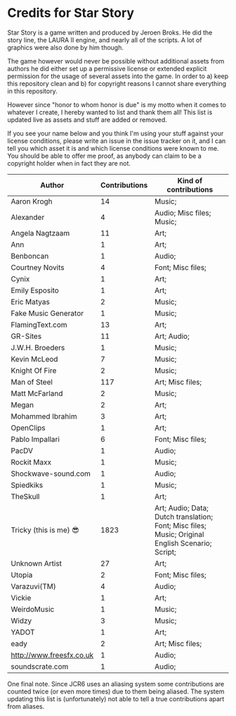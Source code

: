 # Credits for Star Story


Star Story is a game written and produced by Jeroen Broks. He did the story line, the LAURA II engine, and nearly all of the scripts. A lot of graphics were also done by him though.


The game however would never be possible without additional assets from authors he did either set up a permissive license or extended explicit permission for the usage of several assets into the game. In order to a) keep this repository clean and b) for copyright reasons I cannot share everything in this repository.

However since "honor to whom honor is due" is my motto when it comes to whatever I create, I hereby wanted to list and thank them all! This list is updated live as assets and stuff are added or removed. 

If you see your name below and you think I'm using your stuff against your license conditions, please write an issue in the issue tracker on it, and I can tell you which asset it is and which license conditions were known to me. You should be able to offer me proof, as anybody can claim to be a copyright holder when in fact they are not.


Author | Contributions | Kind of contributions
---|---|---
Aaron Krogh | 14 | Music; 
Alexander | 4 | Audio; Misc files; Music; 
Angela Nagtzaam | 11 | Art; 
Ann | 1 | Art; 
Benboncan | 1 | Audio; 
Courtney Novits | 4 | Font; Misc files; 
Cynix | 1 | Art; 
Emily Esposito | 1 | Art; 
Eric Matyas | 2 | Music; 
Fake Music Generator | 1 | Music; 
FlamingText.com | 13 | Art; 
GR-Sites | 11 | Art; Audio; 
J.W.H. Broeders | 1 | Music; 
Kevin McLeod | 7 | Music; 
Knight Of Fire | 2 | Music; 
Man of Steel | 117 | Art; Misc files; 
Matt McFarland | 2 | Music; 
Megan | 2 | Art; 
Mohammed Ibrahim | 3 | Art; 
OpenClips | 1 | Art; 
Pablo Impallari | 6 | Font; Misc files; 
PacDV | 1 | Audio; 
Rockit Maxx | 1 | Music; 
Shockwave-sound.com | 1 | Audio; 
Spiedkiks | 1 | Music; 
TheSkull | 1 | Art; 
Tricky (this is me) :sunglasses: | 1823 | Art; Audio; Data; Dutch translation; Font; Misc files; Music; Original English Scenario; Script; 
Unknown Artist | 27 | Art; 
Utopia | 2 | Font; Misc files; 
Varazuvi(TM) | 4 | Audio; 
Vickie | 1 | Art; 
WeirdoMusic | 1 | Music; 
Widzy | 3 | Music; 
YADOT | 1 | Art; 
eady | 2 | Art; Misc files; 
http://www.freesfx.co.uk | 1 | Audio; 
soundscrate.com | 1 | Audio; 
One final note. Since JCR6 uses an aliasing system some contributions are counted twice (or even more times) due to them being aliased. The system updating this list is (unfortunately) not able to tell a true contributions apart from aliases.
